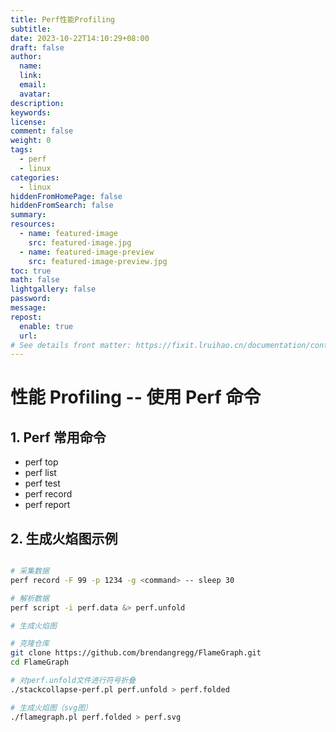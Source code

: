 ```yaml
---
title: Perf性能Profiling
subtitle:
date: 2023-10-22T14:10:29+08:00
draft: false
author:
  name:
  link:
  email:
  avatar:
description:
keywords:
license:
comment: false
weight: 0
tags:
  - perf
  - linux
categories:
  - linux
hiddenFromHomePage: false
hiddenFromSearch: false
summary:
resources:
  - name: featured-image
    src: featured-image.jpg
  - name: featured-image-preview
    src: featured-image-preview.jpg
toc: true
math: false
lightgallery: false
password:
message:
repost:
  enable: true
  url:
# See details front matter: https://fixit.lruihao.cn/documentation/content/#front-matter
---
```


<!--more-->

# 性能 Profiling -- 使用 Perf 命令

## 1. Perf 常用命令

- perf top
- perf list
- perf test
- perf record
- perf report

## 2. 生成火焰图示例

```bash

# 采集数据
perf record -F 99 -p 1234 -g <command> -- sleep 30

# 解析数据
perf script -i perf.data &> perf.unfold

# 生成火焰图

# 克隆仓库
git clone https://github.com/brendangregg/FlameGraph.git
cd FlameGraph

# 对perf.unfold文件进行符号折叠
./stackcollapse-perf.pl perf.unfold > perf.folded

# 生成火焰图（svg图）
./flamegraph.pl perf.folded > perf.svg

```
